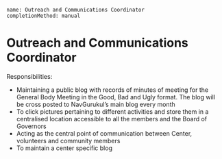 ```ngMeta
name: Outreach and Communications Coordinator
completionMethod: manual
```

# Outreach and Communications Coordinator

Responsibilities:
- Maintaining a public blog with records of minutes of meeting for the General Body Meeting in the Good, Bad and Ugly format. The blog will be cross posted to NavGurukul’s main blog every month
- To click pictures pertaining to different activities and store them in a centralised location accessible to all the members and the Board of Governors
- Acting as the central point of communication between Center, volunteers and community members
- To maintain a center specific blog

